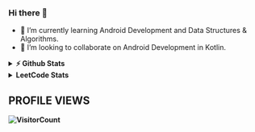 ### Hi there 👋

- 🌱 I’m currently learning Android Development and Data Structures & Algorithms.
- 👯 I’m looking to collaborate on Android Development in Kotlin.




<details>	
  <summary><b>⚡ Github Stats</b></summary>
  </br>
  <img height="180em" src="https://github-readme-streak-stats.herokuapp.com/?user=xpandeyed&theme=holi-theme"/><br>
  <img height="180em" src="https://github-readme-stats.vercel.app/api?username=xpandeyed&show_icons=true&hide_border=true&&count_private=true&include_all_commits=true&hide=commits" /><br>
  <img height="180em" src="https://github-readme-stats.vercel.app/api/top-langs/?username=xpandeyed&exclude_repo=KNN-Image-Classification&show_icons=true&hide_border=true&layout=compact&langs_count=8"/>
</details>

<details>
  <summary><b> LeetCode Stats</summary>
  <a href="https://github.com/KnlnKS/leetcode-stats">
    <img alt="LeetCode Stat Card" src="https://apu5rh8gxk.execute-api.us-east-1.amazonaws.com/default/leetcode-stats?username=xpandeyed&theme=dark" width="400"/>
  </a>
</details>

## PROFILE VIEWS 
![VisitorCount](https://profile-counter.glitch.me/xpandeyed/count.svg)
